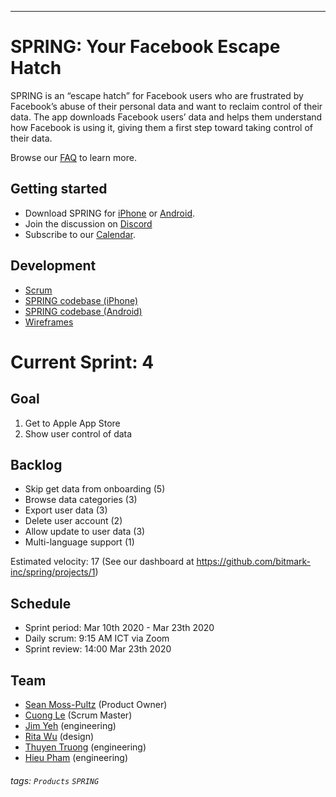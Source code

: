 <!-- ---
layout: post
title:  "SPRING: Your Facebook Escape Hatch"
 --><!-- date:   2020-03-13 18:37:24 +0800 -->
---

# SPRING: Your Facebook Escape Hatch
SPRING is an “escape hatch” for Facebook users who are frustrated by Facebook’s abuse of their personal data and want to reclaim control of their data. The app downloads Facebook users’ data and helps them understand how Facebook is using it, giving them a first step toward taking control of their data.

Browse our [FAQ](faq.md) to learn more.

## Getting started
- Download SPRING for [iPhone](https://install.appcenter.ms/orgs/support-zzd0-28/apps/spring-inhouse/distribution_groups/users) or [Android](https://play.google.com/store/apps/details?id=com.bitmark.spring).
- Join the discussion on [Discord](https://discord.gg/mxy7QbM)
- Subscribe to our [Calendar](https://calendar.google.com/calendar/embed?src=bitmark.com_5ld1rjbcrbl58n32scq930ts64%40group.calendar.google.com&ctz=Asia%2FTaipei).

## Development
* [Scrum](https://github.com/bitmark-inc/spring/projects/1)
* [SPRING codebase (iPhone)](https://github.com/bitmark-inc/spring-ios)
* [SPRING codebase (Android)](https://github.com/bitmark-inc/spring-android)
* [Wireframes](https://www.figma.com/files/project/4168214/Spring)

# Current Sprint: 4

## Goal
1. Get to Apple App Store
2. Show user control of data

## Backlog
- Skip get data from onboarding (5)
- Browse data categories (3)
- Export user data (3)
- Delete user account (2)
- Allow update to user data (3)
- Multi-language support (1)

Estimated velocity: 17
(See our dashboard at https://github.com/bitmark-inc/spring/projects/1)

## Schedule
- Sprint period: Mar 10th 2020 - Mar 23th 2020
- Daily scrum: 9:15 AM ICT via Zoom
- Sprint review: 14:00 Mar 23th 2020

## Team
- [Sean Moss-Pultz](https://github.com/moskovich) (Product Owner)
- [Cuong Le](https://github.com/cuongleqq) (Scrum Master)
- [Jim Yeh](https://github.com/lemonlatte) (engineering)
- [Rita Wu](https://github.com/ritawu91) (design)
- [Thuyen Truong](https://github.com/thuyenBitmark) (engineering)
- [Hieu Pham](https://github.com/jollyjoker992) (engineering)

###### tags: `Products` `SPRING`
